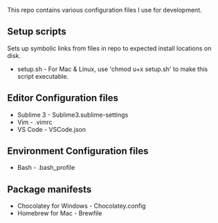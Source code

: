 This repo contains various configuration files I use for development.

## Setup scripts
Sets up symbolic links from files in repo to expected install locations on disk.
* setup.sh - For Mac & Linux, use 'chmod u+x setup.sh' to make this script executable.

## Editor Configuration files
* Sublime 3  - Sublime3.sublime-settings
* Vim  - .vimrc
* VS Code  - VSCode.json

## Environment Configuration files
* Bash - .bash_profile

## Package manifests
* Chocolatey for Windows - Chocolatey.config
* Homebrew for Mac - Brewfile
